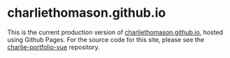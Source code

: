 # charliethomason.github.io

This is the current production version of [charliethomason.github.io](http://charliethomason.github.io), hosted using Github Pages. For the source code for this site, please see the [charlie-portfolio-vue](https://github.com/charliethomason/charlie-portfolio-vue) repository.
